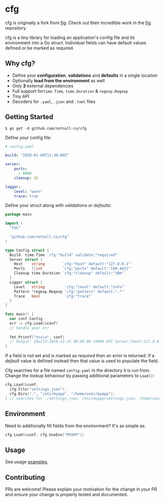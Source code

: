 # cfg

cfg is originally a fork from [fig](https://github.com/kkyr/fig). Check out their incredible work in the [fig](https://github.com/kkyr/fig) repository.

cfg is a tiny library for loading an application's config file and its environment into a Go struct. Individual fields can have default values defined or be marked as required.

## Why cfg?

- Define your **configuration**, **validations** and **defaults** in a single location
- Optionally **load from the environment** as well
- Only **3** external dependencies
- Full support for`time.Time`, `time.Duration` & `regexp.Regexp`
- Tiny API
- Decoders for `.yaml`, `.json` and `.toml` files

## Getting Started

`$ go get -d github.com/notnull-co/cfg`

Define your config file:

```yaml
# config.yaml

build: "2020-01-09T12:30:00Z"

server:
    ports:
      - 8080
    cleanup: 1h

logger:
    level: "warn"
    trace: true
```

Define your struct along with _validations_ or _defaults_:

```go
package main

import (
  "fmt"

  "github.com/notnull-co/cfg"
)

type Config struct {
  Build  time.Time `cfg:"build" validate:"required"`
  Server struct {
    Host    string        `cfg:"host" default:"127.0.0.1"`
    Ports   []int         `cfg:"ports" default:"[80,443]"`
    Cleanup time.Duration `cfg:"cleanup" default:"30m"`
  }
  Logger struct {
    Level   string         `cfg:"level" default:"info"`
    Pattern *regexp.Regexp `cfg:"pattern" default:".*"`
    Trace   bool           `cfg:"trace"`
  }
}

func main() {
  var conf Config
  err := cfg.Load(&conf)
  // handle your err
  
  fmt.Printf("%+v\n", conf)
  // Output: {Build:2019-12-25 00:00:00 +0000 UTC Server:{Host:127.0.0.1 Ports:[8080] Cleanup:1h0m0s} Logger:{Level:warn Pattern:.* Trace:true}}
}
```

If a field is not set and is marked as *required* then an error is returned. If a *default* value is defined instead then that value is used to populate the field.

Cfg searches for a file named `config.yaml` in the directory it is run from. Change the lookup behaviour by passing additional parameters to `Load()`:

```go
cfg.Load(&conf,
  cfg.File("settings.json"),
  cfg.Dirs(".", "/etc/myapp", "/home/user/myapp"),
) // searches for ./settings.json, /etc/myapp/settings.json, /home/user/myapp/settings.json

```

## Environment

Need to additionally fill fields from the environment? It's as simple as:

```go
cfg.Load(&conf, cfg.UseEnv("MYAPP"))
```

## Usage

See usage [examples](/examples).

## Contributing

PRs are welcome! Please explain your motivation for the change in your PR and ensure your change is properly tested and documented.
